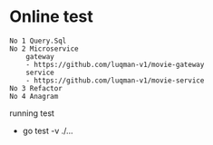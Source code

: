 # Online test 


```
No 1 Query.Sql
No 2 Microservice
    gateway
    - https://github.com/luqman-v1/movie-gateway 
    service 
    - https://github.com/luqman-v1/movie-service
No 3 Refactor
No 4 Anagram
```

running test 
 - go test -v ./...